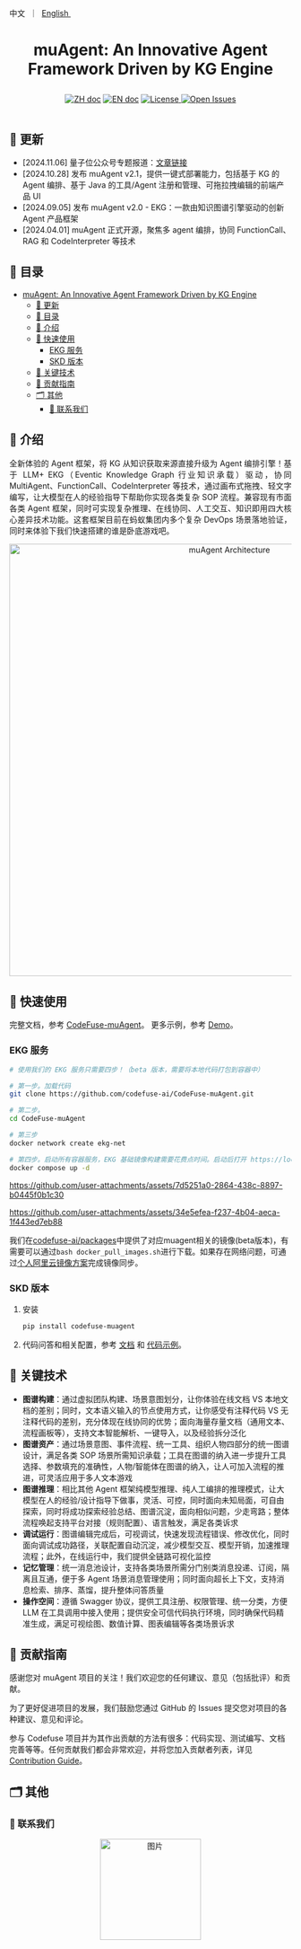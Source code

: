 <p align="left">
    <a>中文</a>&nbsp ｜ &nbsp<a href="README.md">English&nbsp </a>
</p>

# <p align="center">muAgent: An Innovative Agent Framework Driven by KG Engine</p>

<p align="center">
    <a href="README_zh.md"><img src="https://img.shields.io/badge/文档-中文版-yellow.svg" alt="ZH doc"></a>
    <a href="README.md"><img src="https://img.shields.io/badge/document-English-yellow.svg" alt="EN doc"></a>
    <a href="LICENSE.md"><img src="https://img.shields.io/badge/license-Apache%202.0-yellow" alt="License">
    <a href="https://github.com/codefuse-ai/CodeFuse-muAgent/issues">
      <img alt="Open Issues" src="https://img.shields.io/github/issues-raw/codefuse-ai/CodeFuse-muAgent" />
    </a>
    <br><br>
</p>

## 🔔 更新

- [2024.11.06] 量子位公众号专题报道：[文章链接](https://mp.weixin.qq.com/s/di_joj2NInGAGNqjDIsleA )
- [2024.10.28] 发布 muAgent v2.1，提供一键式部署能力，包括基于 KG 的 Agent 编排、基于 Java 的工具/Agent 注册和管理、可拖拉拽编辑的前端产品 UI
- [2024.09.05] 发布 muAgent v2.0 - EKG：一款由知识图谱引擎驱动的创新 Agent 产品框架
- [2024.04.01] muAgent 正式开源，聚焦多 agent 编排，协同 FunctionCall、RAG 和 CodeInterpreter 等技术

## 📜 目录

- [muAgent: An Innovative Agent Framework Driven by KG Engine](#muagent-an-innovative-agent-framework-driven-by-kg-engine)
  - [🔔 更新](#-更新)
  - [📜 目录](#-目录)
  - [🤝 介绍](#-介绍)
  - [🚀 快速使用](#-快速使用)
    - [EKG 服务](#ekg-服务)
    - [SKD 版本](#skd-版本)
  - [🧭 关键技术](#-关键技术)
  - [🤗 贡献指南](#-贡献指南)
  - [🗂 其他](#-其他)
    - [📱 联系我们](#-联系我们)

## 🤝 介绍

<p align="justify">
全新体验的 Agent 框架，将 KG 从知识获取来源直接升级为 Agent 编排引擎！基于 LLM+ EKG（Eventic Knowledge Graph 行业知识承载）驱动，协同 MultiAgent、FunctionCall、CodeInterpreter 等技术，通过画布式拖拽、轻文字编写，让大模型在人的经验指导下帮助你实现各类复杂 SOP 流程。兼容现有市面各类 Agent 框架，同时可实现复杂推理、在线协同、人工交互、知识即用四大核心差异技术功能。这套框架目前在蚂蚁集团内多个复杂 DevOps 场景落地验证，同时来体验下我们快速搭建的谁是卧底游戏吧。
</p>
<div align="center">
  <img src="docs/resources/ekg-arch-zh.webp" alt="muAgent Architecture" width="770">
</div>

## 🚀 快速使用

完整文档，参考 [CodeFuse-muAgent](https://codefuse.ai/zh-CN/docs/api-docs/MuAgent/overview/multi-agent)。
更多示例，参考 [Demo](https://codefuse.ai/zh-CN/docs/api-docs/MuAgent/connector/customed_examples)。

### EKG 服务

```bash
# 使用我们的 EKG 服务只需要四步！（beta 版本，需要将本地代码打包到容器中）

# 第一步。加载代码
git clone https://github.com/codefuse-ai/CodeFuse-muAgent.git

# 第二步。
cd CodeFuse-muAgent

# 第三步
docker network create ekg-net

# 第四步。启动所有容器服务，EKG 基础镜像构建需要花费点时间。启动后打开 https://localhost:8000
docker compose up -d
```

https://github.com/user-attachments/assets/7d5251a0-2864-438c-8897-b0445f0b1c30

https://github.com/user-attachments/assets/34e5efea-f237-4b04-aeca-1f443ed7eb88

我们在[codefuse-ai/packages](https://github.com/orgs/codefuse-ai/packages)中提供了对应muagent相关的镜像(beta版本)，有需要可以通过`bash docker_pull_images.sh`进行下载。如果存在网络问题，可通过[个人阿里云镜像方案](docs/gh_image_to_aliyun_image.md)完成镜像同步。


### SKD 版本

1. 安装

    ```bash
    pip install codefuse-muagent
    ```

2. 代码问答和相关配置，参考 [文档](https://codefuse.ai/docs/api-docs/MuAgent/connector/customed_examples) 和  [代码示例](https://github.com/codefuse-ai/CodeFuse-muAgent/tree/main/examples)。

## 🧭 关键技术

- **图谱构建**：通过虚拟团队构建、场景意图划分，让你体验在线文档 VS 本地文档的差别；同时，文本语义输入的节点使用方式，让你感受有注释代码 VS 无注释代码的差别，充分体现在线协同的优势；面向海量存量文档（通用文本、流程画板等），支持文本智能解析、一键导入，以及经验拆分泛化
- **图谱资产**：通过场景意图、事件流程、统一工具、组织人物四部分的统一图谱设计，满足各类 SOP 场景所需知识承载；工具在图谱的纳入进一步提升工具选择、参数填充的准确性，人物/智能体在图谱的纳入，让人可加入流程的推进，可灵活应用于多人文本游戏
- **图谱推理**：相比其他 Agent 框架纯模型推理、纯人工编排的推理模式，让大模型在人的经验/设计指导下做事，灵活、可控，同时面向未知局面，可自由探索，同时将成功探索经验总结、图谱沉淀，面向相似问题，少走弯路；整体流程唤起支持平台对接（规则配置）、语言触发，满足各类诉求
- **调试运行**：图谱编辑完成后，可视调试，快速发现流程错误、修改优化，同时面向调试成功路径，关联配置自动沉淀，减少模型交互、模型开销，加速推理流程；此外，在线运行中，我们提供全链路可视化监控
- **记忆管理**：统一消息池设计，支持各类场景所需分门别类消息投递、订阅，隔离且互通，便于多 Agent 场景消息管理使用；同时面向超长上下文，支持消息检索、排序、蒸馏，提升整体问答质量
- **操作空间**：遵循 Swagger 协议，提供工具注册、权限管理、统一分类，方便 LLM 在工具调用中接入使用；提供安全可信代码执行环境，同时确保代码精准生成，满足可视绘图、数值计算、图表编辑等各类场景诉求

## 🤗 贡献指南

感谢您对 muAgent 项目的关注！我们欢迎您的任何建议、意见（包括批评）和贡献。

为了更好促进项目的发展，我们鼓励您通过 GitHub 的 Issues 提交您对项目的各种建议、意见和评论。

参与 Codefuse 项目并为其作出贡献的方法有很多：代码实现、测试编写、文档完善等等。任何贡献我们都会非常欢迎，并将您加入贡献者列表，详见 [Contribution Guide](https://codefuse-ai.github.io/contribution/contribution)。

## 🗂 其他

### 📱 联系我们

<div align=center>
  <img src="docs/resources/wechat.png" alt="图片", width="180">
</div>
